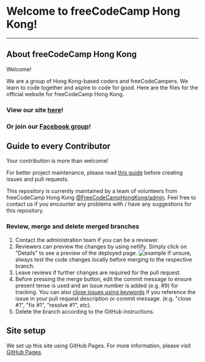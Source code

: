 # Welcome to freeCodeCamp Hong Kong!
---
## About freeCodeCamp Hong Kong

Welcome! 

We are a group of Hong Kong-based coders and freeCodeCampers. We learn to code together and aspire to code for good.  Here are the files for the official website for freeCodeCamp Hong Kong.

### View our site [here](https://freecodecamphongkong.github.io/)!

### Or join our [Facebook group](https://zh-hk.facebook.com/groups/free.code.camp.hk/)!

## Guide to every Contributor
Your contribution is more than welcome!

For better project maintenance, please read [this guide](CONTRIBUTING.md) before creating issues and pull requests. 

This repository is currently maintained by a team of volunteers from freeCodeCamp Hong Kong [@FreeCodeCampHongKong/admin](https://github.com/orgs/FreeCodeCampHongKong/teams/admin/members). Feel free to contact us if you encounter any problems with / have any suggestions for this repository.

### Review, merge and delete merged branches
1. Contact the administration team if you can be a reviewer.
2. Reviewers can preview the changes by using netlify. Simply click on "Details" to see a preview of the deployed page.
![example](https://user-images.githubusercontent.com/1437804/30513349-564e4bf2-9b34-11e7-92fa-29e13b36e1ea.png)
If unsure, always test the code changes locally before merging to the respective branch. 
3. Leave reviews if further changes are required for the pull request.
4. Before pressing the merge button, edit the commit message to ensure present tense is used and an issue number is added (e.g. #9) for tracking. You can also [close issues using keywords](https://help.github.com/articles/closing-issues-using-keywords/) if you reference the issue in your pull request description or commit message. (e.g. "close #1", "fix #1", "resolve #1", etc).
5. Delete the branch according to the GitHub instructions.


## Site setup

We set up this site using GitHub Pages. For more information, please visit [GitHub Pages](https://pages.github.com/).



